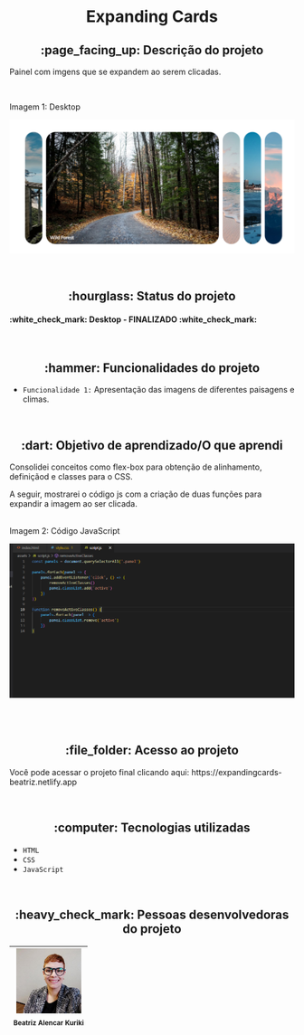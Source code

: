 <h1 align="center"> Expanding Cards</h1>

<h2 align="center">:page_facing_up: Descrição do projeto </h2>
<p>Painel com imgens que se expandem ao serem clicadas. </p>

<br>

<p>Imagem 1: Desktop</p>
<p align="center"><img src="https://github.com/BeatrizKuriki/expanding-cards/blob/main/assets/demo.png" width:1000></p>

<br>
<h2 align="center">:hourglass: Status do projeto </h2>
<h4> :white_check_mark: Desktop - FINALIZADO :white_check_mark: </h4>


<br>
<h2 align="center">:hammer: Funcionalidades do projeto </h2>

- ``Funcionalidade 1:`` Apresentação das imagens de diferentes paisagens e climas.

<br>
<h2 align="center"> :dart: Objetivo de aprendizado/O que aprendi </h2>

<p>Consolidei conceitos como flex-box para obtenção de alinhamento, definiçãod e classes para o CSS.</p>
<p>A seguir, mostrarei o código js com a criação de duas funções para expandir a imagem ao ser clicada.
<br>
<br>

<p>Imagem 2: Código JavaScript</p>
<p align="center"><img src="https://github.com/BeatrizKuriki/expanding-cards/blob/main/assets/c%C3%B3digoJS.PNG" width:1000></p>
<br>


<br>
<h2 align="center"> :file_folder: Acesso ao projeto </h2>
<p> Você pode acessar o projeto final clicando aqui: https://expandingcards-beatriz.netlify.app</p>
<br>
<h2 align="center"> :computer: Tecnologias utilizadas </h2>

- ``HTML``
- ``CSS``
- ``JavaScript``

<br>
<h2 align="center"> :heavy_check_mark: Pessoas desenvolvedoras do projeto </h2>

| <img src="https://github.com/BeatrizKuriki/SistemaEnvioDeEmail/blob/main/assets/beatrizdev.jpg" width=115><br><sub>Beatriz Alencar Kuriki</sub> | 
| :---: |

